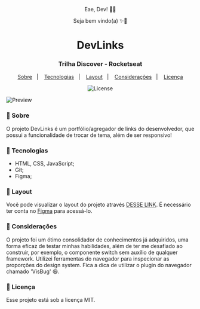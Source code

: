 <p align="center">Eae, Dev! 👊🏾</p>
<p align="center">Seja bem vindo(a) ✨🚀</p>

<h1 align="center">DevLinks</h1>
<h3 align="center">Trilha Discover - Rocketseat</h3>

<p align="center">
  <a href="#-sobre">Sobre</a>&nbsp;&nbsp;&nbsp;|&nbsp;&nbsp;&nbsp;
  <a href="#-tecnologias">Tecnologias</a>&nbsp;&nbsp;&nbsp;|&nbsp;&nbsp;&nbsp;
  <a href="#-layout">Layout</a>&nbsp;&nbsp;&nbsp;|&nbsp;&nbsp;&nbsp;
  <a href="#-considerações">Considerações</a>&nbsp;&nbsp;&nbsp;|&nbsp;&nbsp;&nbsp;
  <a href="#-licença">Licença</a>
</p>

<p align="center">
  <img alt="License" src="https://img.shields.io/static/v1?label=license&message=MIT&color=49AA26&labelColor=000000">
</p>

![Preview](./assets/img/cover.png)

<h3>📌 Sobre</h3> 

O projeto DevLinks é um portfólio/agregador de links do desenvolvedor, que possui a funcionalidade de trocar de tema, além de ser responsivo!

<h3>📌 Tecnologias</h3> 

- HTML, CSS, JavaScript;
- Git;
- Figma;

<h3>📌 Layout</h3>

Você pode visualizar o layout do projeto através [DESSE LINK](https://www.figma.com/community/file/1187422022288947321). É necessário ter conta no [Figma](https://figma.com) para acessá-lo.

<h3>📌 Considerações</h3> 

O projeto foi um ótimo consolidador de conhecimentos já adquiridos, uma forma eficaz de testar minhas habilidades, além de ter me desafiado ao construir, por exemplo, o componente switch sem auxílio de qualquer framework. Utilizei ferramentas do navegador para inspecionar as proporções do design system. Fica a dica de utilizar o plugin do navegador chamado 'VisBug' 😆.

<h3>📌 Licença</h3>

Esse projeto está sob a licença MIT.
